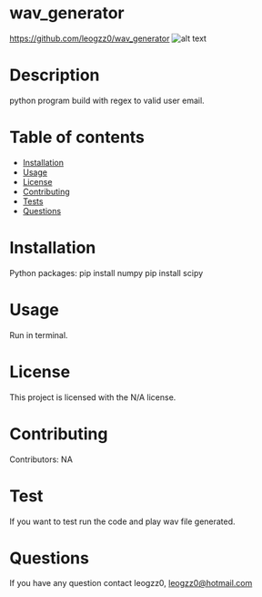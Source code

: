 # wav_generator
  https://github.com/leogzz0/wav_generator
  ![alt text](https://github.com/leogzz0/wav_generator/blob/main/Menu.png)

  # Description
  python program build with regex to valid user email.
  # Table of contents
  * [Installation](#installation)
  * [Usage](#usage)
  * [License](#license)
  * [Contributing](#contributors)
  * [Tests](#tests)
  * [Questions](#questions)
  # Installation
  Python packages:
  pip install numpy
  pip install scipy
  # Usage
  Run in terminal.
  # License
  This project is licensed with the N/A license.
  # Contributing
  Contributors: NA
  # Test
  If you want to test run the code and play wav file generated.
  # Questions
  If you have any question contact leogzz0, leogzz0@hotmail.com
